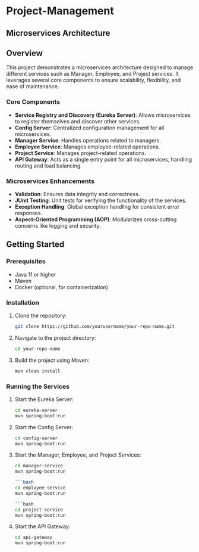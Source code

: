 # Project-Management

## Microservices Architecture

## Overview
This project demonstrates a microservices architecture designed to manage different services such as Manager, Employee, and Project services. It leverages several core components to ensure scalability, flexibility, and ease of maintenance.

### Core Components
- **Service Registry and Discovery (Eureka Server)**: Allows microservices to register themselves and discover other services.
- **Config Server**: Centralized configuration management for all microservices.
- **Manager Service**: Handles operations related to managers.
- **Employee Service**: Manages employee-related operations.
- **Project Service**: Manages project-related operations.
- **API Gateway**: Acts as a single entry point for all microservices, handling routing and load balancing.

### Microservices Enhancements
- **Validation**: Ensures data integrity and correctness.
- **JUnit Testing**: Unit tests for verifying the functionality of the services.
- **Exception Handling**: Global exception handling for consistent error responses.
- **Aspect-Oriented Programming (AOP)**: Modularizes cross-cutting concerns like logging and security.

## Getting Started

### Prerequisites
- Java 11 or higher
- Maven
- Docker (optional, for containerization)

### Installation
1. Clone the repository:
   ```bash
   git clone https://github.com/yourusername/your-repo-name.git

2. Navigate to the project directory:
   ```bash
   cd your-repo-name

3. Build the project using Maven:
   ```bash
   mvn clean install

### Running the Services

1. Start the Eureka Server:
   ```bash
   cd eureka-server
   mvn spring-boot:run

2. Start the Config Server:
   ```bash
   cd config-server
   mvn spring-boot:run

3. Start the Manager, Employee, and Project Services:
   ```bash
   cd manager-service
   mvn spring-boot:run

   ```bash
   cd employee-service
   mvn spring-boot:run

   ```bash
   cd project-service
   mvn spring-boot:run

4. Start the API Gateway:
   ```bash
   cd api-gateway
   mvn spring-boot:run
